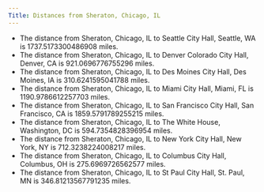```yaml
---
Title: Distances from Sheraton, Chicago, IL
---
```


- The distance from Sheraton, Chicago, IL to Seattle City Hall, Seattle, WA is 1737.5173300486908 miles.
- The distance from Sheraton, Chicago, IL to Denver Colorado City Hall, Denver, CA is 921.0696776755296 miles.
- The distance from Sheraton, Chicago, IL to Des Moines City Hall, Des Moines, IA is 310.6241595041788 miles.
- The distance from Sheraton, Chicago, IL to Miami City Hall, Miami, FL is 1190.9786612257703 miles.
- The distance from Sheraton, Chicago, IL to San Francisco City Hall, San Francisco, CA is 1859.5791789255215 miles.
- The distance from Sheraton, Chicago, IL to The White House, Washington, DC is 594.7354828396954 miles.
- The distance from Sheraton, Chicago, IL to New York City Hall, New York, NY is 712.3238224008217 miles.
- The distance from Sheraton, Chicago, IL to Columbus City Hall, Columbus, OH is 275.6969726562577 miles.
- The distance from Sheraton, Chicago, IL to St Paul City Hall, St. Paul, MN is 346.81213567791235 miles.
